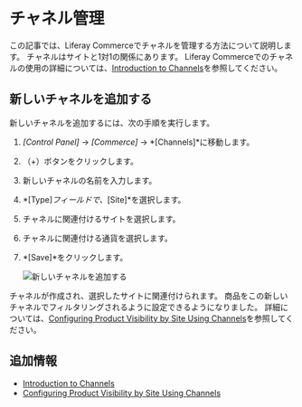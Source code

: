 # チャネル管理

この記事では、Liferay Commerceでチャネルを管理する方法について説明します。 チャネルはサイトと1対1の関係にあります。 Liferay Commerceでのチャネルの使用の詳細については、[Introduction to Channels](./introduction-to-channels.md)を参照してください。

## 新しいチャネルを追加する

新しいチャネルを追加するには、次の手順を実行します。

1.  *[Control Panel]* → *[Commerce]* → *[Channels]*に移動します。

2.  （+）ボタンをクリックします。

3.  新しいチャネルの名前を入力します。

4.  *[Type]*フィールドで、*[Site]*を選択します。

5.  チャネルに関連付けるサイトを選択します。

6.  チャネルに関連付ける通貨を選択します。

7.  *[Save]*をクリックします。

    ![新しいチャネルを追加する](./managing-channels/images/01.png)

チャネルが作成され、選択したサイトに関連付けられます。 商品をこの新しいチャネルでフィルタリングされるように設定できるようになりました。 詳細については、[Configuring Product Visibility by Site Using Channels](./configuring-product-visibility-by-site-using-channels.md)を参照してください。

## 追加情報

  - [Introduction to Channels](./introduction-to-channels.md)
  - [Configuring Product Visibility by Site Using Channels](./configuring-product-visibility-by-site-using-channels.md)
